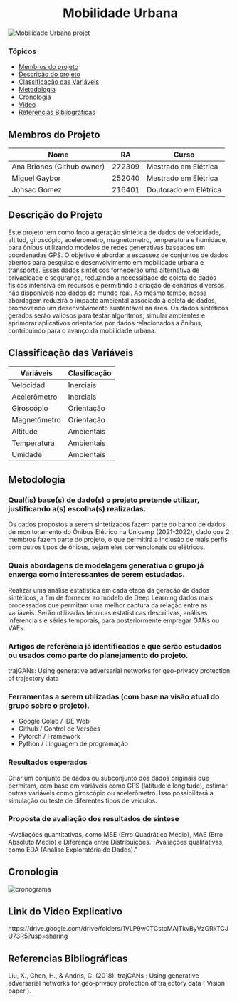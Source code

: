 <h1 align="center">Mobilidade Urbana</h1>

![Mobilidade Urbana projet](https://github.com/anamabri/dgm-2023.2/assets/35360195/266daa3b-55e3-49e6-a182-d4f2a9f957f2)



<h3>Tópicos</h3>

* [Membros do projeto](#membros-do-projeto)
* [Descrição do projeto](#descrição-do-projeto)
* [Classificação das Variáveis](#classificação-das-variáveis)
* [Metodologia](#metodologia)
* [Cronologia](#crono)
* [Video](#video)
* [Referencias Bibliográficas](#biblio)

<h2 id="membros-do-projeto">Membros do Projeto</h2>

| Nome          | RA     | Curso           |
| ------------- | ------ | --------------- |
| Ana Briones (Github owner)| 272309 | Mestrado em Elétrica    |
| Miguel Gaybor  | 252040 | Mestrado em Elétrica    |
| Johsac Gomez   | 216401 | Doutorado em Elétrica   |

<h2 id="descrição-do-projeto">Descrição do Projeto</h2>
Este projeto tem como foco a geração sintética de dados de velocidade, altitud, giroscópio, acelerometro, magnetometro, temperatura e humidade, para ônibus utilizando modelos de redes generativas baseados em coordenadas GPS. O objetivo é abordar a escassez de conjuntos de dados abertos para pesquisa e desenvolvimento em mobilidade urbana e transporte. Esses dados sintéticos fornecerão uma alternativa de privacidade e segurança, reduzindo a necessidade de coleta de dados físicos intensiva em recursos e permitindo a criação de cenários diversos não disponíveis nos dados do mundo real. Ao mesmo tempo, nossa abordagem reduzirá o impacto ambiental associado à coleta de dados, promovendo um desenvolvimento sustentável na área. Os dados sintéticos gerados serão valiosos para testar algoritmos, simular ambientes e aprimorar aplicativos orientados por dados relacionados a ônibus, contribuindo para o avanço da mobilidade urbana.

<h2 id="classificação-das-variáveis">Classificação das Variáveis</h2>

| Variáveis  | Clasificação         |
| ------------- | ------------------|
| Velocidad     |     Inerciais     |
| Acelerômetro  |     Inerciais     |
| Giroscópio    |     Orientação    |
| Magnetômetro  |     Orientação    |
| Altitude      |     Ambientais    |
| Temperatura   |     Ambientais    |
| Umidade       |     Ambientais    |


<h2 id="metodologia">Metodologia</h2>

### Qual(is) base(s) de dado(s) o projeto pretende utilizar, justificando a(s) escolha(s) realizadas. 
 Os dados propostos a serem sintetizados fazem parte do banco de dados de monitoramento do Ônibus Elétrico na Unicamp (2021-2022), dado que 2 membros fazem parte do projeto, o que permitirá a inclusão de mais perfis com outros tipos de ônibus, sejam eles convencionais ou elétricos.

### Quais abordagens de modelagem generativa o grupo já enxerga como interessantes de serem estudadas.
Realizar uma análise estatística em cada etapa da geração de dados sintéticos, a fim de fornecer ao modelo de Deep Learning dados mais processados que permitam uma melhor captura da relação entre as variáveis. Serão utilizadas técnicas estatísticas descritivas, análises inferenciais e séries temporais, para posteriormente empregar GANs ou VAEs.

### Artigos de referência já identificados e que serão estudados ou usados como parte do planejamento do projeto.
trajGANs: Using generative adversarial networks for geo-privacy protection of trajectory data

### Ferramentas a serem utilizadas (com base na visão atual do grupo sobre o projeto).

- Google Colab / IDE Web
- Github / Control de Versões
- Pytorch / Framework
- Python / Linguagem de programação

### Resultados esperados
Criar um conjunto de dados ou subconjunto dos dados originais que permitam, com base em variáveis como GPS (latitude e longitude), estimar outras variáveis como giroscópio ou acelerômetro. Isso possibilitará a simulação ou teste de diferentes tipos de veículos.

### Proposta de avaliação dos resultados de síntese
 -Avaliações quantitativas, como MSE (Erro Quadrático Médio), MAE (Erro Absoluto Médio) e Diferença entre Distribuições.
 -Avaliações qualitativas, como EDA (Análise Exploratória de Dados)."

<h2 id="crono">Cronologia</h2>

![cronograma](https://github.com/anamabri/dgm-2023.2/assets/35360195/358967d8-7535-4848-bc4f-5e6875b63c25)

<h2 id="video">Link do Video Explicativo</h2>
https://drive.google.com/drive/folders/1VLP9w0TCstcMAjTkvByVzGRkTCJU73R5?usp=sharing

<h2 id="biblio">Referencias Bibliográficas</h2>
Liu, X., Chen, H., & Andris, C. (2018). trajGANs : Using generative adversarial networks for geo-privacy protection of trajectory data ( Vision paper ).
